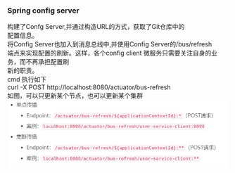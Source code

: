 ### Spring config server
 构建了Confg Server,并通过构造URL的方式，获取了Git仓库中的  
 配置信息。  
 将Config Server也加入到消息总线中,并使用Config Server的/bus/refresh   
 端点来实现配置的刷新。这样，各个config client 微服务只需要关注自身的业务，而不再承担配置刷  
 新的职责。  
 cmd 执行如下  
 curl -X POST http://localhost:8080/actuator/bus-refresh  
 如图，可以只更新某个节点，也可以更新某个集群
![](.readme_images/edae622b.png)
